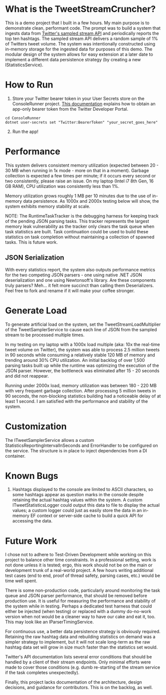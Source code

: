 # What is the TweetStreamCruncher?
This is a demo project that I built in a few hours.  My main purpose is to demonstrate clean, performant code.  The prompt was to build a system that ingests data from [Twitter's sampled stream API](https://developer.twitter.com/en/docs/twitter-api/tweets/volume-streams/introduction) and periodically reports the top ten hashtags.  The sampled stream API delivers a random sample of 1% of Twitters tweet volume.  The system was intentionally constructed using in-memory storage for the ingested data for purposes of this demo.  The modular design of the system allows for easy extension at a later date to implement a different data persistence strategy (by creating a new IStatisticsService).

# How to Run
1. Store your Twitter bearer token in your User Secrets store on the ConsoleRunner project.  [This documentation](https://developer.twitter.com/en/docs/authentication/oauth-2-0/bearer-tokens) explains how to obtain an app-only bearer token from the Twitter Developer Portal.
```
cd ConsoleRunner
dotnet user-secrets set "Twitter:BearerToken" "your_secret_goes_here"
```
2. Run the app!

# Performance
This system delivers consistent memory utilization (expected between 20 - 30 MB when running in 1x mode - more on that in a moment).  Garbage collection is expected a few times per minute; if it occurs every second or two consistently, please raise an issue.  On my laptop (Intel i7 8th Gen, 16 GB RAM), CPU utilization was consistently less than 1%.

Memory utilization grows roughly 1 MB per 10 minutes due to the use of in-memory data persistence.  As 1000x and 2000x testing below will show, the system exhibits memory stability at scale.

NOTE: The RuntimeTaskTracker is the debugging harness for keeping track of the pending JSON parsing tasks.  This tracker represents the largest memory leak vulnerability as the tracker only clears the task queue when task statistics are built.  Task continuation could be used to build these statistics on task completion without maintaining a collection of spawned tasks.  This is future work.

## JSON Serialization
With every statistics report, the system also outputs performance metrics for the two competing JSON parsers - one using native .NET JSON deserialization and one using Newtonsoft's library.  Are these components truly parsers?  Meh... it felt more succinct than calling them Deserializers.  Feel free to fork and rename if it will make your coffee stronger.

# Generate Load
To generate artificial load on the system, set the TweetStreamLoadMultiplier of the TweetSamplerService to cause each line of JSON from the sampled stream to be processed multiple times.

In my testing on my laptop with a 1000x load multiple (aka: 10x the real-time tweet volume on Twitter), the system was able to process 2.5 million tweets in 90 seconds while consuming a relatively stable 120 MB of memory and trending around 30% CPU utilization.  An initial backlog of over 1,500 parsing tasks built up while the runtime was optimizing the execution of the JSON parser.  However, the bottleneck was eliminated after 15 - 20 seconds and did not reappear.

Running under 2000x load, memory utilization was between 180 - 220 MB with very frequent garbage collection.  After processing 5 million tweets in 90 seconds, the non-blocking statistics building had a noticeable delay of at least 1 second.  I am satisfied with the performance and stability of the system.

# Customization
The ITweetSamplerService allows a custom StatisticsReportingIntervalInSeconds and ErrorHandler to be configured on the service.  The structure is in place to inject dependencies from a DI container.

# Known Bugs
1. Hashtags displayed to the console are limited to ASCII characters, so some hashtags appear as question marks in the console despite retaining the actual hashtag values within the system.  A custom ITweetStatisticsLogger could output this data to file to display the actual values; a custom logger could just as easily store the data in an in-memory EF context or server-side cache to build a quick API for accessing the data.

# Future Work
I chose not to adhere to Test-Driven Development while working on this project to balance other time constraints.  In a professional setting, work is not done unless it is tested; ergo, this work should not be on the main or development trunk of a real-world project.  A few hours writing additional test cases (end to end, proof of thread safety, parsing cases, etc.) would be time well spent.

There is some non-production code, particularly around monitoring the task queue and JSON parser performance, that should be removed before production use.  It is useful for measuring the performance and stability of the system while in testing.  Perhaps a dedicated test harness that could either be injected (when testing) or replaced with a dummy do-no-work version when not would be a cleaner way to have our cake and eat it, too.  This may look like an IParserTimingService.

For continuous use, a better data persistence strategy is obviously required.  Retaining the raw hashtag data and rebuilding statistics on demand was a simpler strategy to implement, but it will not scale long-term as the raw hashtag data set will grow in size much faster than the statistics set would.

Twitter's API documentation lists several error conditions that should be handled by a client of their stream endpoints.  Only minimal efforts were made to cover those conditions (e.g. dumb re-starting of the stream service if the task completes unexpectedly).

Finally, this project lacks documentation of the architecture, design decisions, and guidance for contributors.  This is on the backlog, as well.
